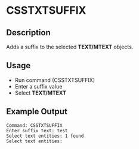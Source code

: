 # CSSTXTSUFFIX

## Description

Adds a suffix to the selected **TEXT/MTEXT** objects.

## Usage

* Run command (CSSTXTSUFFIX)
* Enter a suffix value
* Select **TEXT/MTEXT**

## Example Output

```
Command: CSSTXTSUFFIX
Enter suffix text: test
Select text entities: 1 found
Select text entities:
```
